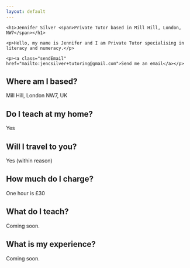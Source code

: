 ```yaml
---
layout: default
---
```


<!--
<div class="avatar">
	<img src="/assets/img/avatar.jpg" alt="Jennifer Silver Photo" width="132" height="132">
</div>
 -->

<div class="main">

	<h1>Jennifer Silver <span>Private Tutor based in Mill Hill, London, NW7</span></h1>

	<p>Hello, my name is Jennifer and I am Private Tutor specialising in literacy and numeracy.</p>

	<p><a class="sendEmail" href="mailto:jencsilver+tutoring@gmail.com">Send me an email</a></p>
</div>

## Where am I based?

Mill Hill, London NW7, UK

## Do I teach at my home?

Yes

## Will I travel to you?

Yes (within reason)

## How much do I charge?

One hour is &#163;30

## What do I teach?

Coming soon.

## What is my experience?

Coming soon.
